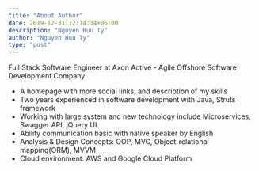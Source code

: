 ```yaml
---
title: "About Author"
date: 2019-12-31T12:14:34+06:00
description: "Nguyen Huu Ty"
author: "Nguyen Huu Ty"
type: "post"
---
```

Full Stack Software Engineer at Axon Active - Agile Offshore Software Development Company

* A homepage with more social links, and description of my skills
* Two years experienced in software development with Java, Struts framework
* Working with large system and new technology include Microservices, Swagger API, jQuery UI
* Ability communication basic with native speaker by English
* Analysis & Design Concepts: OOP, MVC, Object-relational mapping(ORM), MVVM
* Cloud environment: AWS and Google Cloud Platform